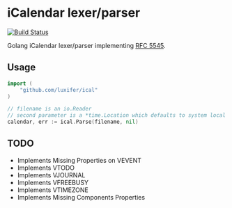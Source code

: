 # iCalendar lexer/parser

[![Build Status](https://travis-ci.org/luxifer/ical.svg?branch=master)](https://travis-ci.org/luxifer/ical)

Golang iCalendar lexer/parser implementing [RFC 5545](https://tools.ietf.org/html/rfc5545).

## Usage

```go
import (
    "github.com/luxifer/ical"
)

// filename is an io.Reader
// second parameter is a *time.Location which defaults to system local
calendar, err := ical.Parse(filename, nil)
```

## TODO

* Implements Missing Properties on VEVENT
* Implements VTODO
* Implements VJOURNAL
* Implements VFREEBUSY
* Implements VTIMEZONE
* Implements Missing Components Properties
